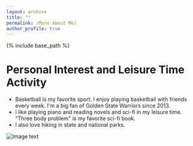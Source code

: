 ```yaml
---
layout: archive
title: ""
permalink: /More About Me/
author_profile: true
---
```


{% include base_path %}

Personal Interest and Leisure Time Activity
======
* Basketball is my favorite sport. I enjoy playing basketball with friends every week. I'm a big fan of Golden State Warriors since 2013.
* I like playing piano and reading novels and sci-fi in my leisure time. "Three body problem" is my favorite sci-fi book.
* I also love hiking in state and national parks.

![Image text](https:zhenyuanyu.github.io/images/profile.png)
